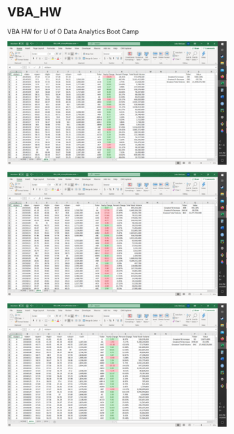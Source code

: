 # VBA_HW
VBA HW for U of O Data Analytics Boot Camp

![2014 Analysis](Images/VBAHW_2014.png)


![2015 Analysis](Images/VBAHW_2015.png)


![2016 Analysis](Images/VBAHW_2016.png)
